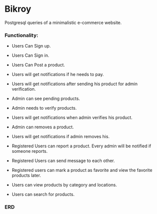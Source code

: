 # Bikroy

Postgresql queries of a minimalistic e-commerce website.

### Functionality:

- Users Can Sign up.
- Users Can Sign in.

- Users Can Post a product.

- Users will get notifications if he needs to pay.

- Users will get notifications after sending his product for admin verification.

- Admin can see pending products.

- Admin needs to verify products.

- Users will get notifications when admin verifies his product.

- Admin can removes a product.

- Users will get notifications if admin removes his.

- Registered Users can report a product. Every admin will be notified if someone reports.

- Registered Users can send message to each other.

- Registered users can mark a product as favorite and view the favorite products later.

- Users can view products by category and locations.

- Users can search for products.

### ERD